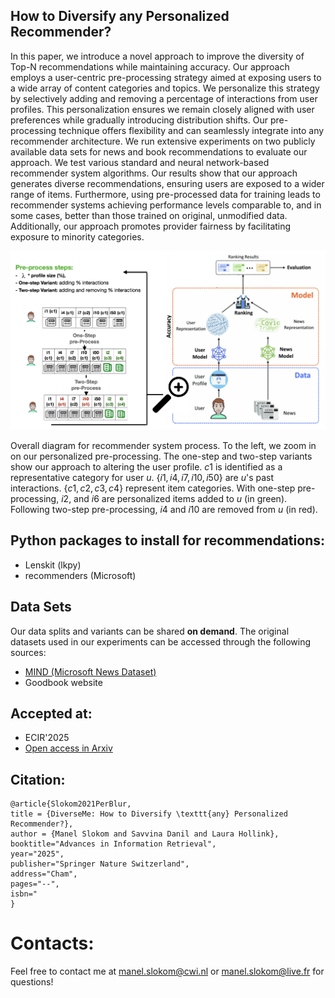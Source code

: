## How to Diversify any Personalized Recommender? 

In this paper, we introduce a novel approach to improve the diversity of Top-N recommendations while maintaining accuracy. Our approach employs a user-centric pre-processing strategy aimed at exposing users to a wide array of content categories and topics. We personalize this strategy by selectively adding and removing a percentage of interactions from user profiles. This personalization ensures we remain closely aligned with user preferences while gradually introducing distribution shifts. Our pre-processing technique offers flexibility and can seamlessly integrate into any recommender architecture. We run extensive experiments on two publicly available data sets for news and book recommendations to evaluate our approach. We test various standard and neural network-based recommender system algorithms. Our results show that our approach generates diverse recommendations, ensuring users are exposed to a wider range of items. Furthermore, using pre-processed data for training leads to recommender systems achieving performance levels comparable to, and in some cases, better than those trained on original, unmodified data. Additionally, our approach promotes provider fairness by facilitating exposure to minority categories.

![diagram](diagram.png)

Overall diagram for recommender system process. To the left, we zoom in on our personalized pre-processing. The one-step and two-step variants show our approach to altering the user profile. $c1$ is identified as a representative category for user $u$. $\{i1, i4, i7, i10, i50 \}$ are $u$'s past interactions. $\{c1, c2, c3, c4\}$ represent item categories. With one-step pre-processing, $i2$, and $i6$ are personalized items added to $u$ (in green). Following two-step pre-processing, $i4$ and $i10$ are removed from $u$ (in red).


## Python packages to install for recommendations:
- Lenskit (lkpy)
- recommenders (Microsoft)

## Data Sets

Our data splits and variants can be shared **on demand**. The original datasets used in our experiments can be accessed through the following sources:

- [MIND (Microsoft News Dataset)](https://msnews.github.io/)
- Goodbook website

## Accepted at: 
- ECIR'2025
- [Open access in Arxiv ](https://arxiv.org/html/2405.02156v2)


## Citation: 
```
@article{Slokom2021PerBlur,
title = {DiverseMe: How to Diversify \texttt{any} Personalized Recommender?},
author = {Manel Slokom and Savvina Danil and Laura Hollink},
booktitle="Advances in Information Retrieval",
year="2025",
publisher="Springer Nature Switzerland",
address="Cham",
pages="--",
isbn="
}
```

# Contacts: 
Feel free to contact me at manel.slokom@cwi.nl or manel.slokom@live.fr for questions!

